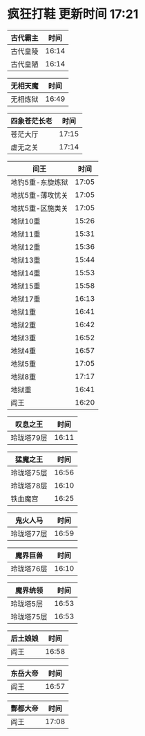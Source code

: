 # 疯狂打鞋 更新时间 17:21

| 古代霸主   | 时间    |
|--------|-------|
| 古代皇陵 | 16:14 |
| 古代皇陋 | 16:14 |

| 无相天魔   | 时间    |
|--------|-------|
| 无相炼狱 | 16:49 |

| 四象苍茫长老   | 时间    |
|--------|-------|
| 苍茫大厅 | 17:15 |
| 虚无之关 | 17:14 |

| 间王   | 时间    |
|--------|-------|
| 地钓5重-东旋炼狱 | 17:05 |
| 地扰5重-薄攻忧关 | 17:05 |
| 地扰5重-区施类关 | 17:05 |
| 地狱10重 | 15:26 |
| 地狱11重 | 15:31 |
| 地狱12重 | 15:36 |
| 地狱13重 | 15:44 |
| 地狱14重 | 15:53 |
| 地狱15重 | 15:58 |
| 地狱17重 | 16:13 |
| 地狱1重 | 16:41 |
| 地狱2重 | 16:42 |
| 地狱3重 | 16:52 |
| 地狱4重 | 16:57 |
| 地狱5重 | 17:05 |
| 地狱8重 | 17:17 |
| 地狱重 | 16:41 |
| 阎王 | 16:20 |

| 叹息之王   | 时间    |
|--------|-------|
| 玲珑塔79层 | 16:11 |

| 猛魔之王   | 时间    |
|--------|-------|
| 玲珑塔75层 | 16:56 |
| 玲珑塔78层 | 16:10 |
| 铁血魔宫 | 16:25 |

| 鬼火人马   | 时间    |
|--------|-------|
| 玲珑塔77层 | 16:59 |

| 魔界巨兽   | 时间    |
|--------|-------|
| 玲珑塔76层 | 16:10 |

| 魔界统领   | 时间    |
|--------|-------|
| 玲珑塔5层 | 16:53 |
| 玲珑塔75层 | 16:53 |

| 后土娘娘   | 时间    |
|--------|-------|
| 阎王 | 16:58 |

| 东岳大帝   | 时间    |
|--------|-------|
| 阎王 | 16:57 |

| 酆都大帝   | 时间    |
|--------|-------|
| 阎王 | 17:08 |